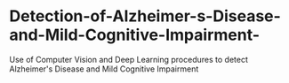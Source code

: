 # Detection-of-Alzheimer-s-Disease-and-Mild-Cognitive-Impairment-
Use of Computer Vision and Deep Learning procedures to detect Alzheimer's Disease and Mild Cognitive Impairment
